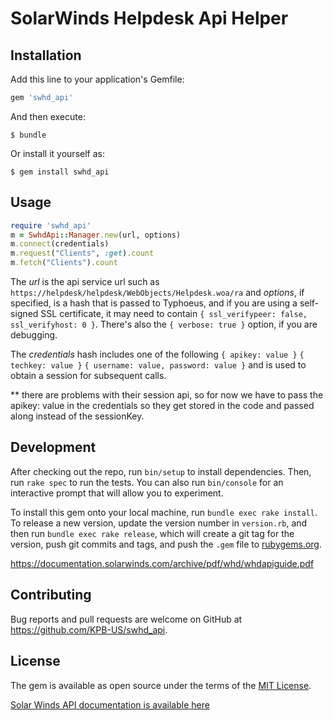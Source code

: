 # SolarWinds Helpdesk Api Helper

## Installation

Add this line to your application's Gemfile:

```ruby
gem 'swhd_api'
```

And then execute:

    $ bundle

Or install it yourself as:

    $ gem install swhd_api

## Usage

```ruby
require 'swhd_api'
m = SwhdApi::Manager.new(url, options)
m.connect(credentials)
m.request("Clients", :get).count 
m.fetch("Clients").count
```

The _url_ is the api service url such as `https://helpdesk/helpdesk/WebObjects/Helpdesk.woa/ra`
and _options_, if specified, is a hash that is passed to Typhoeus, and if you are using a self-signed
SSL certificate, it may need to contain `{ ssl_verifypeer: false, ssl_verifyhost: 0 }`.  There's
also the `{ verbose: true }` option, if you are debugging.

The _credentials_ hash includes one of the following
`{ apikey: value }`
`{ techkey: value }`
`{ username: value, password: value }`
and is used to obtain a session for subsequent calls.

** there are problems with their session api, so for now we have to pass the apikey: value in the credentials so they
get stored in the code and passed along instead of the sessionKey.

## Development

After checking out the repo, run `bin/setup` to install dependencies. Then, run `rake spec` to run the tests. You can also run `bin/console` for an interactive prompt that will allow you to experiment.

To install this gem onto your local machine, run `bundle exec rake install`. To release a new version, update the version number in `version.rb`, and then run `bundle exec rake release`, which will create a git tag for the version, push git commits and tags, and push the `.gem` file to [rubygems.org](https://rubygems.org).


https://documentation.solarwinds.com/archive/pdf/whd/whdapiguide.pdf

## Contributing

Bug reports and pull requests are welcome on GitHub at https://github.com/KPB-US/swhd_api.


## License

The gem is available as open source under the terms of the [MIT License](http://opensource.org/licenses/MIT).

[Solar Winds API documentation is available here](http://www.solarwinds.com/documentation/webhelpdesk/docs/whd_api_12.2.0/web%20help%20desk%20api.html)

